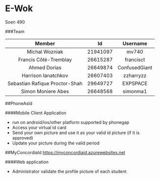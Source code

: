# E-Wok
Soen 490

###Team

| Member                         | Id          | Username |
| :-------------: |:-------------:| :-----:               |
| Michal Wozniak                 | 21941097       | mv740 |
| Francis Côté-Tremblay          | 26615287       | francisct |
| Ahmed Dorias                   | 26649874       | ConfusedGiant |
| Harrison Ianatchkov            | 26607403       | zzharryzz |
| Sebastian Rafique Proctor-Shah | 29649727       | EXPSPACE |
| Simon Moniere Abes             | 26648568       | simonma1 |


##PhoneAsId

####Mobile Client Application

* run on android/ios/other platform supported by phonegap
* Access your virtual id card
* Send your own picture and use it as your valid id picture (if it is approved)
* Update your picture during the valid period


##MyConcordiaId https://myconcordiaid.azurewebsites.net

####Web application
* Administrator validate the profile picture of each student  
